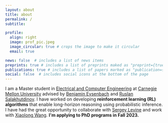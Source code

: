 ```yaml
---
layout: about
title: about
permalink: /
subtitle: 

profile:
  align: right
  image: prof_pic.jpeg
  image_circular: true # crops the image to make it circular
  email: true

news: false  # includes a list of news items
preprints: true # includes a list of preprints maked as "preprint={true}"
publications: true # includes a list of papers marked as "publication={true}"
social: false  # includes social icons at the bottom of the page
---
```

I am a Master student in [Electrical and Computer Engineering](https://www.ece.cmu.edu/) at [Carnegie Mellon University](https://www.cmu.edu/) advised by [Benjamin Eysenbach](https://ben-eysenbach.github.io/) and [Ruslan Salakhutdinov](http://www.cs.cmu.edu/~rsalakhu/). I have worked on developing <b>reinforcement learning (RL) algorithms</b> that enable long-horizon reasoning using probabilistic inference. I have had the great opportunity to collaborate with [Sergey Levine](https://people.eecs.berkeley.edu/~svlevine/) and work with [Xiaolong Wang](https://xiaolonw.github.io/). <b>I'm applying to PhD programs in Fall 2023.</b>